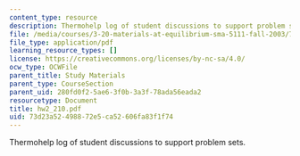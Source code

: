 ```yaml
---
content_type: resource
description: Thermohelp log of student discussions to support problem sets.
file: /media/courses/3-20-materials-at-equilibrium-sma-5111-fall-2003/73d23a52498872e5ca52606fa83f1f74_hw2_210.pdf
file_type: application/pdf
learning_resource_types: []
license: https://creativecommons.org/licenses/by-nc-sa/4.0/
ocw_type: OCWFile
parent_title: Study Materials
parent_type: CourseSection
parent_uid: 280fd0f2-5ae6-3f0b-3a3f-78ada56eada2
resourcetype: Document
title: hw2_210.pdf
uid: 73d23a52-4988-72e5-ca52-606fa83f1f74
---
```

Thermohelp log of student discussions to support problem sets.
